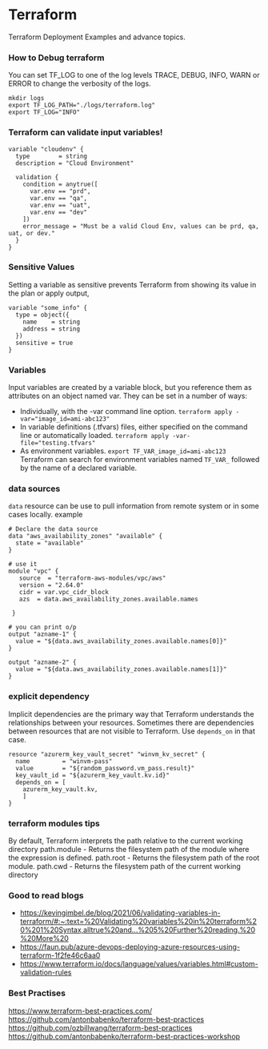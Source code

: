 # Terraform 

Terraform Deployment Examples and advance topics.


### How to Debug terraform

You can set TF_LOG to one of the log levels TRACE, DEBUG, INFO, WARN or ERROR to change the verbosity of the logs.

```
mkdir logs
export TF_LOG_PATH="./logs/terraform.log"
export TF_LOG="INFO" 
```

### Terraform can validate input variables!
```
variable "cloudenv" {
  type        = string
  description = "Cloud Environment"

  validation {
    condition = anytrue([
      var.env == "prd",
      var.env == "qa",
      var.env == "uat",
      var.env == "dev"
    ])
    error_message = "Must be a valid Cloud Env, values can be prd, qa, uat, or dev."
  }
}
```

### Sensitive Values
Setting a variable as sensitive prevents Terraform from showing its value in the plan or apply output,

```
variable "some_info" {
  type = object({
    name    = string
    address = string
  })
  sensitive = true
}
```

### Variables

 Input variables are created by a variable block, but you reference them as attributes on an object named var. They can be set in a number of ways:
 
- Individually, with the -var command line option. `terraform apply -var="image_id=ami-abc123"`
- In variable definitions (.tfvars) files, either specified on the command line or automatically loaded. `terraform apply -var-file="testing.tfvars"`
- As environment variables. `export TF_VAR_image_id=ami-abc123` Terraform can search for environment variables named `TF_VAR_` followed by the name of a declared variable.


### data sources

`data` resource can be use to pull information from remote system or in some cases locally.
example
```
# Declare the data source
data "aws_availability_zones" "available" {
  state = "available"
}

# use it 
module "vpc" {
   source  = "terraform-aws-modules/vpc/aws"
   version = "2.64.0"
   cidr = var.vpc_cidr_block
   azs  = data.aws_availability_zones.available.names

 }

# you can print o/p 
output "azname-1" {
  value = "${data.aws_availability_zones.available.names[0]}"
}

output "azname-2" {
  value = "${data.aws_availability_zones.available.names[1]}"
}

```

### explicit dependency
Implicit dependencies are the primary way that Terraform understands the relationships between your resources. Sometimes there are dependencies between resources that are not visible to Terraform. Use `depends_on` in that case.
```
resource "azurerm_key_vault_secret" "winvm_kv_secret" {
  name         = "winvm-pass"
  value        = "${random_password.vm_pass.result}"
  key_vault_id = "${azurerm_key_vault.kv.id}"
  depends_on = [
    azurerm_key_vault.kv,
    ]
}
```

### terraform modules tips

By default, Terraform interprets the path relative to the current working directory
path.module - Returns the filesystem path of the module where the expression is defined.
path.root - Returns the filesystem path of the root module.
path.cwd - Returns the filesystem path of the current working directory
 
 
 ### Good to read blogs
- https://kevingimbel.de/blog/2021/06/validating-variables-in-terraform/#:~:text=%20Validating%20variables%20in%20terraform%20%201%20Syntax,alltrue%20and...%205%20Further%20reading.%20%20More%20
- https://faun.pub/azure-devops-deploying-azure-resources-using-terraform-1f2fe46c6aa0
- https://www.terraform.io/docs/language/values/variables.html#custom-validation-rules

### Best Practises
https://www.terraform-best-practices.com/
</br>
https://github.com/antonbabenko/terraform-best-practices
</br>
https://github.com/ozbillwang/terraform-best-practices
</br>
https://github.com/antonbabenko/terraform-best-practices-workshop
